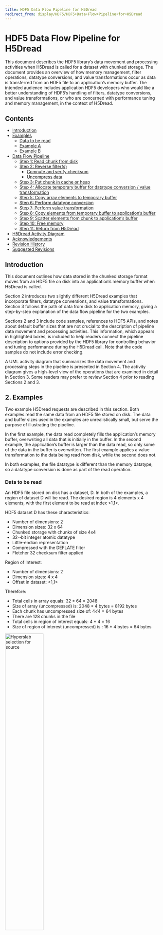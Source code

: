 ```yaml
---
title: HDF5 Data Flow Pipeline for H5Dread
redirect_from: display/HDF5/HDF5+Data+Flow+Pipeline+for+H5Dread
---
```


# HDF5 Data Flow Pipeline for H5Dread

This document describes the HDF5 library’s data movement and processing activities when H5Dread is called for a dataset with chunked storage. The document provides an overview of how memory management, filter operations, datatype conversions, and value transformations occur as data is transferred from an HDF5 file to an application’s memory buffer. The intended audience includes application HDF5 developers who would like a better understanding of HDF5’s handling of filters, datatype conversions, and value transformations, or who are concerned with performance tuning and memory management, in the context of H5Dread.

## Contents

* <a href="#intro">Introduction</a>
* <a href="#examples">Examples</a>
    * <a href="#data-to-be-read">Data to be read</a>
    * <a href="#exampleA">Example A</a>
    * <a href="#exampleB">Example B</a>
* <a href="#data-flow-pline">Data Flow Pipeline</a>
    * <a href="#step-1">Step 1: Read chunk from disk</a>
    * <a href="#step-2">Step 2: Reverse filter(s)</a>
        * <a href="#compute-verify-chsum">Compute and verify checksum</a>
        * <a href="#uncompress">Uncompress data</a>
    * <a href="#step-3">Step 3: Put chunk in cache or heap</a>
    * <a href="#step-4">Step 4: Allocate temporary buffer for datatype conversion / value transformation</a>
    * <a href="#step-5">Step 5: Copy array elements to temporary buffer</a>
    * <a href="#step-6">Step 6: Perform datatype conversion</a>
    * <a href="#step-7">Step 7: Perform value transformation</a>
    * <a href="#step-8">Step 8: Copy elements from temporary buffer to application’s buffer</a>
    * <a href="#step-9">Step 9: Scatter elements from chunk to application’s buffer</a>
    * <a href="#step-10">Step 10: Free memory</a>
    * <a href="#step-10">Step 11: Return from H5Dread</a>
* <a href="#activity-diagram">H5Dread Activity Diagram</a>
* <a href="#acknowledgement">Acknowledgements</a>
* <a href="#rev-history">Revision History</a>
* <a href="#suggested-revs">Suggested Revisions</a>

<h2 id="intro">Introduction</h2>
This document outlines how data stored in the chunked storage format moves from an HDF5 file on disk into an application’s memory buffer when H5Dread is called.

Section 2 introduces two slightly different H5Dread examples that incorporate filters, datatype conversions, and value transformations. Section 3 follows the path of data from disk to application memory, giving a step-by-step explanation of the data flow pipeline for the two examples.

Sections 2 and 3 include code samples, references to HDF5 APIs, and notes about default buffer sizes that are not crucial to the description of pipeline data movement and processing activities. This information, which appears in highlighted boxes, is included to help readers connect the pipeline description to options provided by the HDF5 library for controlling behavior and tuning performance during the H5Dread call. Note that the code samples do not include error checking.

A UML activity diagram that summarizes the data movement and processing steps in the pipeline is presented in Section 4. The activity diagram gives a high-level view of the operations that are examined in detail in Section 3. Some readers may prefer to review Section 4 prior to reading Sections 2 and 3.

<h2 id="examples">2. Examples</h2>
Two example H5Dread requests are described in this section. Both examples read the same data from an HDF5 file stored on disk. The data and buffer sizes used in the examples are unrealistically small, but serve the purpose of illustrating the pipeline.

In the first example, the data read completely fills the application’s memory buffer, overwriting all data that is initially in the buffer. In the second example, the application’s buffer is larger than the data read, so only some of the data in the buffer is overwritten. The first example applies a value transformation to the data being read from disk, while the second does not.

In both examples, the file datatype is different than the memory datatype, so a datatype conversion is done as part of the read operation.

<h3 id="data-to-be-read">Data to be read</h3>
An HDF5 file stored on disk has a dataset, D. In both of the examples, a region of dataset D will be read. The desired region is 4 elements x 4 elements, with the first element to be read at index <1,1>.

HDF5 dataset D has these characteristics:

* Number of dimensions: 2
* Dimension sizes: 32 x 64
* Chunked storage with chunks of size 4x4
* 32-‐bit integer atomic datatype
* Little-­endian representation
* Compressed with the DEFLATE filter
* Fletcher 32 checksum filter applied

Region of Interest:

* Number of dimensions: 2
* Dimension sizes: 4 x 4
* Offset in dataset: <1,1>

Therefore:

* Total cells in array equals: 32 * 64 = 2048
* Size of array (uncompressed) is: 2048 * 4 bytes = 8192 bytes
* Each chunk has uncompressed size of: 4*4*4 = 64 bytes
* There are 128 chunks in the file
* Total cells in region of interest equals: 4 * 4 = 16
* Size of region of interest (uncompressed) is : 16 * 4 bytes = 64 bytes

<img src="../images/DataReadPipeline-Hyperslab.png" height="50%" alt="Hyperslab selection for source">

Figure 1 shows a conceptual representation of dataset D with uncompressed data. The desired region and the chunks that contain it are shown in green and yellow, respectively.

<img src="../images/DataFlow_H5Dread-figure1.png" height="60%" alt="Figure1">

Figure 1: Conceptual representation of dataset D

In Figure 1, the chunks and region of interest are represented by the yellow and green areas of the diagram. Figure 2 shows an enlarged view of the region and chunks, with labels added. The dashed lines delineate individual elements in the dataset. Elements in the region of interest have been labeled so they can be traced through the pipeline process.

<img src="../images/DataReadPipeline-4Chunks.png" height="30%" alt="Figure 2">

Figure 2: Conceptual representation of region and chunks in dataset D

Figure 3 shows a more accurate depiction of the chunks and elements in the region as they could be laid out on disk. Note that data in each chunk is stored contiguously on disk, and that the chunks have unequal sizes due to compression of the data.

<img src="../images/DataFlow_H5Dread-figure3.png" height="100%" alt="Figure 3">

Figure 3: Conceptual representation of chunks and region elements on disk

<h3 id="exampleA">Example A</h3>
In the first example, the application’s memory buffer is a 4 x 4 array. Every element in the array will be filled with elements read from dataset D, so no hyperslab selection is needed for the destination dataspace.

The application’s memory buffer characteristics are:

* Number of dimensions: 2
* Dimension sizes: 4 x 4
* 64­‐bit integer atomic datatype
* Big‐endian representation

Therefore:

* Total cells in array equals: 4 * 4 = 16
* Size of array is: 16 * 8 bytes = 128 bytes

In this example, the application includes a value transformation in the data transfer property list for the H5Dread call. The transformation specifies that the integer value “2” should be added to each element in the region of interest before it is copied to the application’s memory buffer.

<img src="../images/DataReadPipeline-ExampleA.png" height="80%" alt="Example A">
#### Example A: H5Dread setup and call

***
~~~
The application’s memory buffer and dataspace are both 4 x 4. A value transformation is used to add “2” to each element that is read. The C code to allocate the memory buffer, define the memory dataspace, specify the value transformation operation, and make the read call is shown here:

/* memory buffer */
int destA[4][4];

  ...

/* define memory dataspace */
dims_destA[0] = 4; dims_destA[1] = 4;
space_destA = H5Screate_simple(2,dims_destA,NULL);

/* create data transfer property list and specify value transformation */ 
dxpl_id_vtrans = H5Pcreate(H5P_DATASET_XFER); 
H5Pset_data_transform(dxpl_id_vtrans,“x+2”);

/* call H5Dread */
status = H5Dread (dataset, H5T_NATIVE_INT, space_destA, space_src, 
      dxpl_id_vtrans, destA )
~~~
***

<h3 id="exampleB">Example B</h3>
In the second example, the application’s memory buffer is2 ax 16 array. The 16 elements read will be distributed non-sequentially in the application’s buffer, as described by a hyperslab selection in the memory dataspace parameter.

The application memory buffer characteristics are:

Number of dimensions: 2
Dimension sizes: 2 x 16
64 bit Integer atomic datatype
Big­‐endian representation
Therefore:

Total cells in array equals: 2 * 16 = 32
Size of array is: 32 * 8 bytes = 256 bytes
No value transformation is applied in this example.

<img src="../images/DataReadPipeline-ExampleB.png" height="80%" alt="Example B">
#### Example B: H5Dread setup and call

***
~~~
The application’s memory buffer and dataspace are both 2 x 16. A hyperslab selection on the memory dataspace specifies the 16 elements that will be updated by the read. The C code to allocate the memory buffer, define the dataspace, select the hyperslab, and make the read call is shown here:

/* memory buffer */
int destB[2][16];

...

/* define memory dataspace */
dims_destB[0] = 2; dims_destB[1] = 16;
space_destB = H5Screate_simple(2,dims_destB,NULL);

/* define memory hyperslab selection */
start_destB[0] = 0; start_destB[1] = 0;
block_destB[0] = 2; block_destB[1] = 1;
count_destB[0] = 1;    count_destB[1] = 8;
stride_destB[0] = 2;    stride_destB[1] = 2;
status = H5Sselect_hyperslab(space_destB, H5S_SELECT_SET, start_destB, 
           stride_destB, count_destB, block_destB);

/* call H5Dread */
status = H5Dread (dataset, H5T_NATIVE_INT, space_destB, space_src, H5P_DEFAULT, destB)
~~~
***

<h2 id="data-flow-pline"> Data Flow Pipeline</h2>
The HDF5 library performs a series of steps when H5Dread is called. For datasets with chunk storage, each chunk that contains data to be read is individually processed. After all of the chunks have been read and processed, the library returns from the H5Dread call.

The steps in the data flow processing pipeline for the H5Dread call are detailed here, using the examples outlined in the previous section to illustrate the process.

<h3 id="step-1">Step 1: Read chunk from disk</h3>
The HDF5 library reads a chunk of the dataset that contains data in the region of interest from disk. For the given examples, chunk A would be read the first time this step executes. Steps 2‐9 are applied to each chunk.

If one or more filters were applied when the dataset was written, as they were in the given examples, processing continues with Step 2. Otherwise, processing continues with Step 3.

<h3 id="step-2">Step 2: Reverse filter(s)</h3>

<img src="../images/DataReadPipeline-Filters.png" height="50%" alt="Filters in HDF5">
**Filters in HDF5**

<p background-color:powderblue>The HDF5 library allows applications to specify filters to apply when a dataset is written to an HDF5 file via the H5Pset\_filter call. These filters perform operations such as compression, encryption, a checksum computation. Each filter operation applied when a dataset is written must be “reversed” when the dataset is read. For instance, if a dataset was compressed when written, it must be uncompressed when read.
<br>
If multiple filters are specified for the write, the application controls the order in which the filter operations are applied to the dataset. The read operation reverses the filter operations in the opposite order to the one used when the dataset was written. That is, the last filter applied when writing is the first filter reversed when reading, and so on.</p>

In dataset D, two filters were applied when the data was written. The DEFLATE compression filter was applied first, followed by the Fletcher 32 checksum filters. The last filter applied when the dataset was written, the checksum filter, is reversed first in the H5Dread processing pipeline.

<h4 id="compute-verify-chsum">Compute and verify checksum</h4>
Using memory in the application’s memory space (heap) that is managed by the HDF5 library, the HDF5 library computes the checksum for the current chunk and compares it to the saved value. If there is a checksum mismatch and error detection is enabled, the H5Dread call will return an error at this point. Otherwise, processing continues.

<img src="../images/DataReadPipeline-Checksum.png" height="50%" alt="Checksum error detection">
Checksum error detection

 Checksum error detection is enabled by default. H5Pset\_edc\_check can be used to disable checksum error detection 

<h4 id="uncompress">Uncompress data</h4>
Again using memory in the application’s memory space (heap) that is managed by the HDF5 library, the DEFLATE filter is reversed and the current chunk is uncompressed.

<h3 id="step-3">Step 3: Put chunk in cache or heap</h3>

<img src="../images/DataReadPipeline-ChunkCache.png" height="50%" alt="HDF5 chunk cache">
HDF5 chunk cache

Every HDF5 dataset with the chunked storage format has an HDF5 chunk cache associated with it. The HDF5 chunk cache for the dataset is allocated from the application’s memory and managed by the HDF5 library. As its name suggests, the cache remains allocated across multiple calls, and is used to provide performance optimizations in accessing data.

The default size of each HDF5 chunk cache is 1 MB in HDF5 Releases 1.6.x and 1.8.x. H5Pset\_chunk\_cache, introduced in Release 1.8.3, allows control of the chunk cache size on a per‐dataset basis.

If there is sufficient space in dataset D’s chunk cache, the data for the current chunk is stored there. Otherwise, it is temporarily stored on the heap in memory managed by the HDF5 library. Data in the chunk cache always has the disk datatype representation and is always in the “filters reversed” form.

In the given examples, the uncompressed data for the current chunk will be stored. A chunk cache of at least 64 bytes is needed to hold a single chunk of uncompressed data for dataset D.

<img src="../images/DataReadPipeline-Steps1-3.png" height="50%" alt="Figure 4">

Figure 4: Steps 1-3 of data flow pipeline

Steps 1, 2, and 3 are represented graphically in Figure 4. At this point, all filters have been reversed (checksum and decompression in the given examples), and the datatype matches its representation in the file (32-bit little­‐endian integer in this case).

If no datatype conversion is needed and no value transformation is specified, processing continues with Step 9 for each chunk. 

Example A involves datatype conversion and value transformation, and Example B involves datatype conversion, so Steps 4­‐8 are performed for both examples. 

<h3 id="step-4">Step 4: Allocate temporary buffer for datatype conversion / value transformation</h3>
The first time the HDF5 library is ready to perform a datatype conversion and/or value transformation for a given H5Dread call, HDF5 allocates a temporary buffer in the application’s memory to perform the necessary operations on the array elements in the region of interest.

The number of bytes needed to process one dataset array element depends on the “larger” of the file and memory datatypes. In the given examples, the memory datatype (64 bit integer) is larger than the disk datatype (32 bit integer). Therefore, it will take 8 bytes (64 bits) in the temporary buffer to process one dataset array element.

For the purpose of explanation, assume the temporary buffer is 64 bytes. In the given examples, up to eight elements of the dataset (64 bytes in buffer/ 8 bytes per element) can be resident in the temporary buffer at any given time.

<img src="../images/DataReadPipeline-TmpBufSz.png" height="50%" alt="Temporary buffer size">
Temporary buffer size

The default size of the temporary buffer used for datatype conversion and/or value transformation is 1 MB in Release 1.8.2. The size can be controlled with H5Pset\_buffer.

The following steps are taken for each chunk.

<h3 id="step-5">Step 5: Copy array elements to temporary buffer</h3>
Unprocessed elements in the region of interest are gathered from the chunk cache (or the HDF5-managed memory on the heap if the chunk cache was too small) into the temporary buffer. The size of the temporary buffer determines the maximum number of elements that can be gathered at one time.

Considering chunk A in the examples, eight of the nine elements that are of interest will fit into the temporary buffer. Figure 5 depicts the temporary buffer at this stage of the pipeline.

<img src="../images/DataReadPipeline-Step5.png" height="50%" alt="Figure 5">

Figure 5: Temporary buffer with first eight elements in region

<h3 id="step-6">Step 6: Perform datatype conversion</h3>
If the memory representation is not the same as the disk representation, datatype conversion is performed by the HDF5 library on the values in the temporary buffer.

In the examples, the values will be converted from 32-bit little-endian integers into 64­‐bit big­‐endian integers. Figure 6 illustrates the contents of the temporary buffer after the datatype conversion.

<img src="../images/DataReadPipeline-Step6.png" height="50%" alt="Figure 6">

Figure 6: Temporary buffer with first eight elements after datatype conversion

<h3 id="step-7">Step 7: Perform value transformation</h3>
If the property list used in H5Dread includes a data transformation, as it does in Example A, the algebraic operation specified in the transformation is applied to each element in the temporary buffer by the HDF library.

In Example A, each of the eight 64­‐bit big­‐endian integers in the temporary buffer will have 2 added to it. For instance, if element c in the array had the value 65 in the HDF5 file on disk, it will have the value 67 in the temporary buffer after Step 7 completes.

<h3 id="step-8">Step 8: Copy elements from temporary buffer to application’s buffer</h3>
The HDF library scatters elements from the temporary buffer into the application’s memory buffer, using offsets computed from the hyperslab selections specified in the dataspace parameters of the H5Dread call.

Figure 7 represents the contents of the application’s memory buffer for Example A after this step completes the first time. The elements in the application’s memory buffer have been converted into the memory datatype and have had the value transformation applied.


<img src="../images/DataReadPipeline-Step8.png" height="30%" alt="Figure 7">

Figure 7: Application's memory buffer after first pass through Step 8 for Example A

Figure 8 represents the contents of the application’s memory buffer for Example B after Step 8 completes the first time. The elements in the application’s memory buffer have been converted into the memory datatype. No value transformation is applied in Example B.


<img src="../images/DataReadPipeline-Step8-2.png" height="50%" alt="Figure 8">

Figure 8: Application's memory buffer after first pass through step 8 in Example B

Steps 5-8 are repeated until all elements in the region of interest for the current chunk have been processed and copied into the application’s memory buffer.

Steps 1-8 are repeated until all chunks containing data in the region of interest have been processed and all requested data has been copied into the application’s memory buffer.

After all requested data in the region of interest has been processed and copied into the application’s memory buffer, the HDF5 library continues with Step 10.

<h3 id="step-9">Step 9: Scatter elements from chunk to application’s buffer</h3>
This step is not performed for either Example A or Example B.

If no datatype conversion is needed and no value transformation is specified, this step follows Step 3. In this step, the HDF5 library copies the elements in the region of interest for the current chunk from the memory it manages (chunk cache or heap) into the application’s memory buffer. This gather/scatter operation is based on the chunk and application buffer offsets the library computes from the hyperslab selections specified in the file and memory dataspace parameters used in the H5Dread call.

Steps 1-3 and 9 are repeated until all chunks containing data in the region of interest have been processed and all requested data has been copied into the application’s memory buffer.

After all requested data in the region of interest has been processed and copied into the application’s memory buffer, the HDF5 library continues with Step 10.

<h3 id="step-10">Step 10: Free memory</h3>
The HDF5 library frees the memory it allocated in the course of performing Steps 1-9. Note that memory allocated to the chunk cache is not freed until the dataset is closed.

<h3 id="step-11">Step 11: Return from H5Dread</h3>
With the requested data in the application’s memory buffer, and the memory used to perform the processing associated with the read released, the HDF5 library returns from the H5Dread call.

Figure 9 shows the contents of the application’s memory buffer when H5Dread returns for Example A, and Figure 10 shows the results for Example B.

<img src="../images/DataReadPipeline-Step9.png" height="30%" alt="Figure 9">

Figure 9: Application's memory buffer when H5Dread returns for Example A

<img src="../images/DataReadPipeline-Step9-2.png" height="50%" alt="Figure 10">

Figure 10: Application's memory buffer when H5Dread returns for Example B

<h2 id="activity-diagram">H5Dread Activity Diagram</h2>
Figure 11 shows a UML activity diagram for the H5Dread call when a dataset with chunked storage layout is being read. The diagram shows the activities involved fulfilling the read request, without the step­‐by­‐step detail given in Section 3.

<img src="../images/DataReadPipeline-ActivityDiagram.png" height="80%" alt="Figure 11">

Figure 11: H5Dread activity diagram

<h2 id="acknowledgement">Acknowledgements</h2>
This document was written as background material for a specific project. The principal author was Ruth Aydt. Quincey Koziol provided information about the HDF5 library’s behavior, patiently answering questions, and correcting technical errors in the document. Mike Folk provided advice on document structure and presentation.

<h2 id="rev-history">Revision History</h2>

|                   |                                                              |
| ----------------- | ------------------------------------------------------------ |
| April 8, 2009        | Circulated for comment among selected parties.
| April 12, 2009    | Incorporated feedback; circulated for comment.
| April 12, 2009    | Incorporated feedback; circulated for comment.
| April 15, 2009    | Corrected errors in V2; circulated to The HDF Group for comment.
| June 8, 2009      | Updated Figure 8; posted on website.
| December 29, 2010 | Light editorial pass. Modified for inclusion in HDF5 product documentation as draft. Add to collection Advanced Topics in HDF5 |
| August 30, 2017   | Converted to web document; updated errors in figure numbering (Names for figures 8 and 9 were used twice.)

<h2 id="suggested-revs">Suggested Revisions</h2>
 These suggested revisions were deferred due to time constraints. Readers are encouraged to send additional suggestions for improving the document to docs@hdfgroup.org. 

* Add a simpler example with no chunking, no filters, and no subsetting. This would document how things are different without chunked storage, and introduce the concepts more gradually.
* Move the Activity Diagram to the beginning of the document, and add text explaining it. Possibly add another activity diagram that shows the data flow pipeline in less detail, then show the detailed version.
* Provide rigorous definitions of the terms used, either by referencing definitions provided elsewhere, or including definitions in this document.
* Revisit special formatting used for code examples and information about HDF5 library settings and APIs. Current format emphasizes the sections, which were meant to be “technical asides”.
* Consider adding explicit discussions about performance issues.
* Remove details about default buffer sizes from this document, as they can change with different versions. Perhaps put the information in a summary table that will be updated for each release so that it can be referenced from this document.

